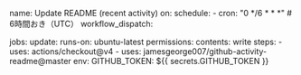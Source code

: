name: Update README (recent activity)
on:
  schedule:
    - cron: "0 */6 * * *"   # 6時間おき（UTC）
  workflow_dispatch:

jobs:
  update:
    runs-on: ubuntu-latest
    permissions:
      contents: write
    steps:
      - uses: actions/checkout@v4
      - uses: jamesgeorge007/github-activity-readme@master
        env:
          GITHUB_TOKEN: ${{ secrets.GITHUB_TOKEN }}
